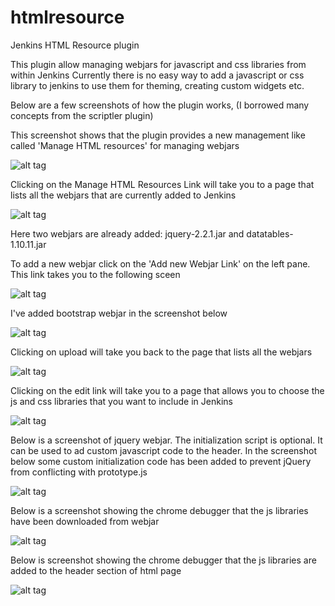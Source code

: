 # htmlresource
Jenkins HTML Resource plugin

This plugin allow managing webjars for javascript and css libraries from within Jenkins
Currently there is no easy way to add a javascript or css library to jenkins to use them for theming, creating custom widgets etc.

Below are a few screenshots of how the plugin works, (I borrowed many concepts from the scriptler plugin)

This screenshot shows that the plugin provides a new management like called 'Manage HTML resources' for managing webjars

![alt tag](https://raw.githubusercontent.com/jenkinsci/htmlresource-plugin/master/docs/images/screenshot1.png)

Clicking on the Manage HTML Resources Link will take you to a page that lists all the webjars that are currently added to Jenkins

![alt tag](https://raw.githubusercontent.com/jenkinsci/htmlresource-plugin/master/docs/images/screenshot2.png)

Here two webjars are already added: jquery-2.2.1.jar and datatables-1.10.11.jar

To add a new webjar click on the 'Add new Webjar Link' on the left pane. This link takes you to the following sceen

![alt tag](https://raw.githubusercontent.com/jenkinsci/htmlresource-plugin/master/docs/images/screenshot3.png)

I've added bootstrap webjar in the screenshot below

![alt tag](https://raw.githubusercontent.com/jenkinsci/htmlresource-plugin/master/docs/images/screenshot4.png)

Clicking on upload will take you back to the page that lists all the webjars

![alt tag](https://raw.githubusercontent.com/jenkinsci/htmlresource-plugin/master/docs/images/screenshot5.png)

Clicking on the edit link will take you to a page that allows you to choose the js and css libraries that you want to include in Jenkins


![alt tag](https://raw.githubusercontent.com/jenkinsci/htmlresource-plugin/master/docs/images/screenshot6.png)

Below is a screenshot of jquery webjar. The initialization script is optional. It can be used to ad custom javascript code to the header. 
In the screenshot below some custom initialization code has been added to prevent jQuery from conflicting with prototype.js

![alt tag](https://raw.githubusercontent.com/jenkinsci/htmlresource-plugin/master/docs/images/screenshot7.png)


Below is a screenshot showing the chrome debugger that the js libraries have been downloaded from webjar


![alt tag](https://raw.githubusercontent.com/jenkinsci/htmlresource-plugin/master/docs/images/screenshot8.png)

Below is screenshot showing the chrome debugger that the js libraries are added to the header section of html page

![alt tag](https://raw.githubusercontent.com/jenkinsci/htmlresource-plugin/master/docs/images/screenshot9.png)